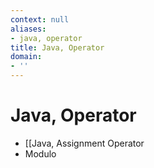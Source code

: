```yaml
---
context: null
aliases:
- java, operator
title: Java, Operator
domain:
- ''
---
```


# Java, Operator

- [[Java, Assignment Operator
- Modulo

